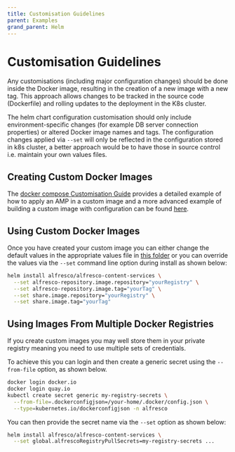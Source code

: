```yaml
---
title: Customisation Guidelines
parent: Examples
grand_parent: Helm
---
```


# Customisation Guidelines

Any customisations (including major configuration changes) should be done
inside the Docker image, resulting in the creation of a new image with a new
tag. This approach allows changes to be tracked in the source code (Dockerfile)
and rolling updates to the deployment in the K8s cluster.

The helm chart configuration customisation should only include
environment-specific changes (for example DB server connection properties) or
altered Docker image names and tags. The configuration changes applied via
`--set` will only be reflected in the configuration stored in k8s cluster, a
better approach would be to have those in source control i.e. maintain your own
values files.

## Creating Custom Docker Images

The [docker compose Customisation
Guide](../../docker-compose/examples/customisation-guidelines.md) provides a
detailed example of how to apply an AMP in a custom image and a more advanced
example of building a custom image with configuration can be found
[here](https://github.com/Alfresco/acs-packaging/blob/master/docs/create-custom-image-using-existing-docker-image.md#applying-amps-that-require-additional-configuration-advanced).

## Using Custom Docker Images

Once you have created your custom image you can either change the default
values in the appropriate values file in [this
folder](../../../helm/alfresco-content-services) or you can override the values
via the `--set` command line option during install as shown below:

```bash
helm install alfresco/alfresco-content-services \
  --set alfresco-repository.image.repository="yourRegistry" \
  --set alfresco-repository.image.tag="yourTag" \
  --set share.image.repository="yourRegistry" \
  --set share.image.tag="yourTag"
```

## Using Images From Multiple Docker Registries

If you create custom images you may well store them in your private registry
meaning you need to use multiple sets of credentials.

To achieve this you can login and then create a generic secret using the
`--from-file` option, as shown below.

```bash
docker login docker.io
docker login quay.io
kubectl create secret generic my-registry-secrets \
  --from-file=.dockerconfigjson=/your-home/.docker/config.json \
  --type=kubernetes.io/dockerconfigjson -n alfresco
```

You can then provide the secret name via the `--set` option as shown below:

```bash
helm install alfresco/alfresco-content-services \
  --set global.alfrescoRegistryPullSecrets=my-registry-secrets ...
```
